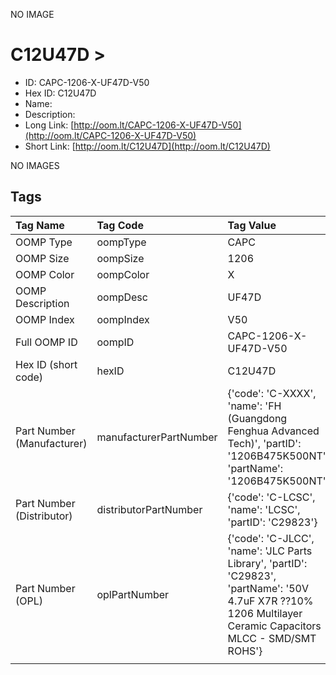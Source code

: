 


  
NO IMAGE  
# C12U47D > 

- ID: CAPC-1206-X-UF47D-V50
- Hex ID: C12U47D
- Name: 
- Description: 
- Long Link: [http://oom.lt/CAPC-1206-X-UF47D-V50](http://oom.lt/CAPC-1206-X-UF47D-V50)
- Short Link: [http://oom.lt/C12U47D](http://oom.lt/C12U47D)
  
NO IMAGES  
## Tags
  

|Tag Name|Tag Code|Tag Value|
| :--- | :--- | :--- |
|OOMP Type|oompType|CAPC|
|OOMP Size|oompSize|1206|
|OOMP Color|oompColor|X|
|OOMP Description|oompDesc|UF47D|
|OOMP Index|oompIndex|V50|
|Full OOMP ID|oompID|CAPC-1206-X-UF47D-V50|
|Hex ID (short code)|hexID|C12U47D|
|Part Number (Manufacturer)|manufacturerPartNumber|{'code': 'C-XXXX', 'name': 'FH (Guangdong Fenghua Advanced Tech)', 'partID': '1206B475K500NT', 'partName': '1206B475K500NT'}|
|Part Number (Distributor)|distributorPartNumber|{'code': 'C-LCSC', 'name': 'LCSC', 'partID': 'C29823'}|
|Part Number (OPL)|oplPartNumber|{'code': 'C-JLCC', 'name': 'JLC Parts Library', 'partID': 'C29823', 'partName': '50V 4.7uF X7R ??10% 1206  Multilayer Ceramic Capacitors MLCC - SMD/SMT ROHS'}|
||||
